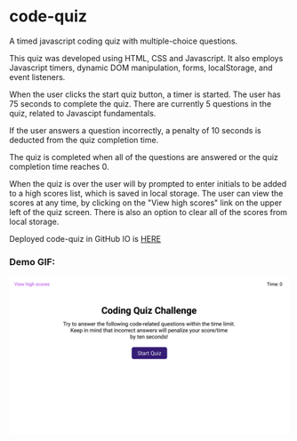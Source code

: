 # code-quiz
A timed javascript coding quiz with multiple-choice questions.

This quiz was developed using HTML, CSS and Javascript.
It also employs Javascript timers, dynamic DOM manipulation, forms, localStorage, and event listeners.

When the user clicks the start quiz button, a timer is started. The user has 75 seconds to complete the quiz. There are currently 5 questions in the quiz, related to Javascipt fundamentals.

If the user answers a question incorrectly, a penalty of 10 seconds is deducted from the quiz completion time.

The quiz is completed when all of the questions are answered or the quiz completion time reaches 0.

When the quiz is over the user will by prompted to enter initials to be added to a high scores list, which is saved in local storage. The user can view the scores at any time, by clicking on the "View high scores" link on the upper left of the quiz screen. There is also an option to clear all of the scores from local storage.

Deployed code-quiz in GitHub IO is [HERE](https://lstillwe.github.io/code-quiz/)

### Demo GIF:
![image info](./assets/images/04-web-apis-homework-demo.gif)
